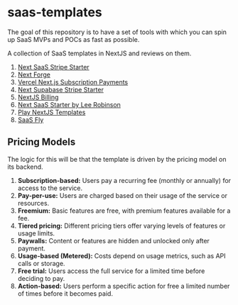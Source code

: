 # saas-templates

The goal of this repository is to have a set of tools with which you can spin up SaaS MVPs and POCs as fast as possible. 

A collection of SaaS templates in NextJS and reviews on them. 

1. [Next SaaS Stripe Starter](https://github.com/mickasmt/next-saas-stripe-starter)
2. [Next Forge](https://www.next-forge.com/)
3. [Vercel Next.js Subscription Payments](https://github.com/vercel/nextjs-subscription-payments)
4. [Next Supabase Stripe Starter](https://github.com/KolbySisk/next-supabase-stripe-starter?tab=readme-ov-file)
5. [NextJS Billing](https://github.com/lmsqueezy/nextjs-billing)
6. [Next SaaS Starter by Lee Robinson](https://github.com/leerob/next-saas-starter?tab=readme-ov-file)
7. [Play NextJS Templates](https://github.com/NextJSTemplates/play-nextjs?tab=readme-ov-file)
8. [SaaS Fly](https://github.com/saasfly/saasfly?tab=readme-ov-file)

## Pricing Models
The logic for this will be that the template is driven by the pricing model on its backend.

1. **Subscription-based:** Users pay a recurring fee (monthly or annually) for access to the service.
2. **Pay-per-use:** Users are charged based on their usage of the service or resources.
3. **Freemium:** Basic features are free, with premium features available for a fee.
4. **Tiered pricing:** Different pricing tiers offer varying levels of features or usage limits.
5. **Paywalls:** Content or features are hidden and unlocked only after payment.
6. **Usage-based (Metered):** Costs depend on usage metrics, such as API calls or storage.
7. **Free trial:** Users access the full service for a limited time before deciding to pay.
8. **Action-based:** Users perform a specific action for free a limited number of times before it becomes paid.

